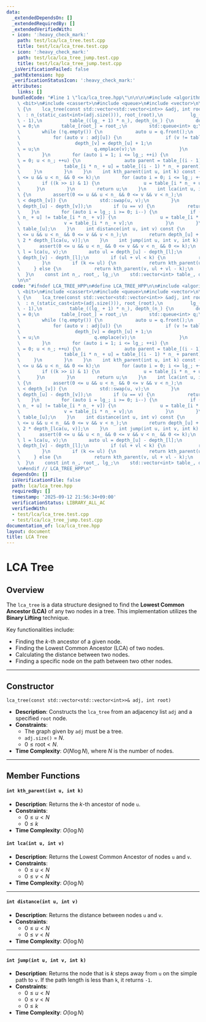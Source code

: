 ```yaml
---
data:
  _extendedDependsOn: []
  _extendedRequiredBy: []
  _extendedVerifiedWith:
  - icon: ':heavy_check_mark:'
    path: test/lca/lca_tree.test.cpp
    title: test/lca/lca_tree.test.cpp
  - icon: ':heavy_check_mark:'
    path: test/lca/lca_tree_jump.test.cpp
    title: test/lca/lca_tree_jump.test.cpp
  _isVerificationFailed: false
  _pathExtension: hpp
  _verificationStatusIcon: ':heavy_check_mark:'
  attributes:
    links: []
  bundledCode: "#line 1 \"lca/lca_tree.hpp\"\n\n\n\n#include <algorithm>\n#include\
    \ <bit>\n#include <cassert>\n#include <queue>\n#include <vector>\n\nstruct lca_tree\
    \ {\n    lca_tree(const std::vector<std::vector<int>> &adj, int root)\n      \
    \  : n_(static_cast<int>(adj.size())), root_(root),\n          lg_(std::bit_width(static_cast<unsigned>(n_))\
    \ - 1),\n          table_((lg_ + 1) * n_), depth_(n_) {\n        depth_[root_]\
    \ = 0;\n        table_[root_] = root_;\n        std::queue<int> q;\n        q.emplace(root_);\n\
    \        while (!q.empty()) {\n            auto u = q.front();\n            q.pop();\n\
    \            for (auto v : adj[u]) {\n                if (v != table_[u]) {\n\
    \                    depth_[v] = depth_[u] + 1;\n                    table_[v]\
    \ = u;\n                    q.emplace(v);\n                }\n            }\n\
    \        }\n        for (auto i = 1; i <= lg_; ++i) {\n            for (auto u\
    \ = 0; u < n_; ++u) {\n                auto parent = table_[(i - 1) * n_ + u];\n\
    \                table_[i * n_ + u] = table_[(i - 1) * n_ + parent];\n       \
    \     }\n        }\n    }\n    int kth_parent(int u, int k) const {\n        assert(0\
    \ <= u && u < n_ && 0 <= k);\n        for (auto i = 0; i <= lg_; ++i) {\n    \
    \        if ((k >> i) & 1) {\n                u = table_[i * n_ + u];\n      \
    \      }\n        }\n        return u;\n    }\n    int lca(int u, int v) const\
    \ {\n        assert(0 <= u && u < n_ && 0 <= v && v < n_);\n        if (depth_[u]\
    \ < depth_[v]) {\n            std::swap(u, v);\n        }\n        u = kth_parent(u,\
    \ depth_[u] - depth_[v]);\n        if (u == v) {\n            return u;\n    \
    \    }\n        for (auto i = lg_; i >= 0; i--) {\n            if (table_[i *\
    \ n_ + u] != table_[i * n_ + v]) {\n                u = table_[i * n_ + u];\n\
    \                v = table_[i * n_ + v];\n            }\n        }\n        return\
    \ table_[u];\n    }\n    int distance(int u, int v) const {\n        assert(0\
    \ <= u && u < n_ && 0 <= v && v < n_);\n        return depth_[u] + depth_[v] -\
    \ 2 * depth_[lca(u, v)];\n    }\n    int jump(int u, int v, int k) const {\n \
    \       assert(0 <= u && u < n_ && 0 <= v && v < n_ && 0 <= k);\n        auto\
    \ l = lca(u, v);\n        auto ul = depth_[u] - depth_[l];\n        auto vl =\
    \ depth_[v] - depth_[l];\n        if (ul + vl < k) {\n            return -1;\n\
    \        }\n        if (k <= ul) {\n            return kth_parent(u, k);\n   \
    \     } else {\n            return kth_parent(v, ul + vl - k);\n        }\n  \
    \  }\n    const int n_, root_, lg_;\n    std::vector<int> table_, depth_;\n};\n\
    \n\n"
  code: "#ifndef LCA_TREE_HPP\n#define LCA_TREE_HPP\n\n#include <algorithm>\n#include\
    \ <bit>\n#include <cassert>\n#include <queue>\n#include <vector>\n\nstruct lca_tree\
    \ {\n    lca_tree(const std::vector<std::vector<int>> &adj, int root)\n      \
    \  : n_(static_cast<int>(adj.size())), root_(root),\n          lg_(std::bit_width(static_cast<unsigned>(n_))\
    \ - 1),\n          table_((lg_ + 1) * n_), depth_(n_) {\n        depth_[root_]\
    \ = 0;\n        table_[root_] = root_;\n        std::queue<int> q;\n        q.emplace(root_);\n\
    \        while (!q.empty()) {\n            auto u = q.front();\n            q.pop();\n\
    \            for (auto v : adj[u]) {\n                if (v != table_[u]) {\n\
    \                    depth_[v] = depth_[u] + 1;\n                    table_[v]\
    \ = u;\n                    q.emplace(v);\n                }\n            }\n\
    \        }\n        for (auto i = 1; i <= lg_; ++i) {\n            for (auto u\
    \ = 0; u < n_; ++u) {\n                auto parent = table_[(i - 1) * n_ + u];\n\
    \                table_[i * n_ + u] = table_[(i - 1) * n_ + parent];\n       \
    \     }\n        }\n    }\n    int kth_parent(int u, int k) const {\n        assert(0\
    \ <= u && u < n_ && 0 <= k);\n        for (auto i = 0; i <= lg_; ++i) {\n    \
    \        if ((k >> i) & 1) {\n                u = table_[i * n_ + u];\n      \
    \      }\n        }\n        return u;\n    }\n    int lca(int u, int v) const\
    \ {\n        assert(0 <= u && u < n_ && 0 <= v && v < n_);\n        if (depth_[u]\
    \ < depth_[v]) {\n            std::swap(u, v);\n        }\n        u = kth_parent(u,\
    \ depth_[u] - depth_[v]);\n        if (u == v) {\n            return u;\n    \
    \    }\n        for (auto i = lg_; i >= 0; i--) {\n            if (table_[i *\
    \ n_ + u] != table_[i * n_ + v]) {\n                u = table_[i * n_ + u];\n\
    \                v = table_[i * n_ + v];\n            }\n        }\n        return\
    \ table_[u];\n    }\n    int distance(int u, int v) const {\n        assert(0\
    \ <= u && u < n_ && 0 <= v && v < n_);\n        return depth_[u] + depth_[v] -\
    \ 2 * depth_[lca(u, v)];\n    }\n    int jump(int u, int v, int k) const {\n \
    \       assert(0 <= u && u < n_ && 0 <= v && v < n_ && 0 <= k);\n        auto\
    \ l = lca(u, v);\n        auto ul = depth_[u] - depth_[l];\n        auto vl =\
    \ depth_[v] - depth_[l];\n        if (ul + vl < k) {\n            return -1;\n\
    \        }\n        if (k <= ul) {\n            return kth_parent(u, k);\n   \
    \     } else {\n            return kth_parent(v, ul + vl - k);\n        }\n  \
    \  }\n    const int n_, root_, lg_;\n    std::vector<int> table_, depth_;\n};\n\
    \n#endif // LCA_TREE_HPP\n"
  dependsOn: []
  isVerificationFile: false
  path: lca/lca_tree.hpp
  requiredBy: []
  timestamp: '2025-09-12 21:56:34+09:00'
  verificationStatus: LIBRARY_ALL_AC
  verifiedWith:
  - test/lca/lca_tree.test.cpp
  - test/lca/lca_tree_jump.test.cpp
documentation_of: lca/lca_tree.hpp
layout: document
title: LCA Tree
---
```


# LCA Tree

## Overview

The `lca_tree` is a data structure designed to find the **Lowest Common Ancestor (LCA)** of any two nodes in a tree. This implementation utilizes the **Binary Lifting** technique.

Key functionalities include:
* Finding the $k$-th ancestor of a given node.
* Finding the Lowest Common Ancestor (LCA) of two nodes.
* Calculating the distance between two nodes.
* Finding a specific node on the path between two other nodes.

---

## Constructor

`lca_tree(const std::vector<std::vector<int>>& adj, int root)`

* **Description**: Constructs the `lca_tree` from an adjacency list `adj` and a specified `root` node.
* **Constraints**:
    * The graph given by `adj` must be a tree.
    * `adj.size()` = $N$.
    * $0 \le \text{root} < N$.
* **Time Complexity**: $O(N \log N)$, where $N$ is the number of nodes.

---

## Member Functions

#### `int kth_parent(int u, int k)`

* **Description**: Returns the $k$-th ancestor of node `u`.
* **Constraints**:
    * $0 \le u < N$
    * $0 \le k$
* **Time Complexity**: $O(\log N)$

#### `int lca(int u, int v)`

* **Description**: Returns the Lowest Common Ancestor of nodes `u` and `v`.
* **Constraints**:
    * $0 \le u < N$
    * $0 \le v < N$
* **Time Complexity**: $O(\log N)$

---

#### `int distance(int u, int v)`

* **Description**: Returns the distance between nodes `u` and `v`.
* **Constraints**:
    * $0 \le u < N$
    * $0 \le v < N$
* **Time Complexity**: $O(\log N)$

---

#### `int jump(int u, int v, int k)`

* **Description**: Returns the node that is $k$ steps away from `u` on the simple path to `v`. If the path length is less than `k`, it returns `-1`.
* **Constraints**:
    * $0 \le u < N$
    * $0 \le v < N$
    * $0 \le k$
* **Time Complexity**: $O(\log N)$
